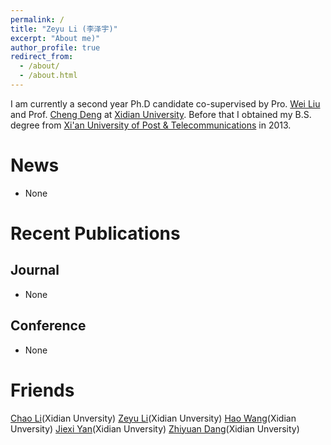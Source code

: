 ```yaml
---
permalink: /
title: "Zeyu Li (李泽宇)"
excerpt: "About me)"
author_profile: true
redirect_from: 
  - /about/
  - /about.html
---
```


I am currently a second year Ph.D candidate co-supervised by Pro. [Wei Liu](http://www.ee.columbia.edu/~wliu/) and Prof. [Cheng Deng](http://see.xidian.edu.cn/faculty/chdeng/) at [Xidian University](http://www.xidian.edu.cn/). Before that I obtained my B.S. degree from [Xi'an University of Post & Telecommunications](http://www.xiyou.edu.cn/) in 2013.


News
======
* None   



Recent Publications
======

Journal
------
* None

Conference
------
* None



 
Friends
======
[Chao Li](https://chaoli1991.github.io/)(Xidian Unversity) [Zeyu Li]()(Xidian Unversity) 
[Hao Wang](https://haowang1992.github.io/)(Xidian Unversity) 
[Jiexi Yan](https://JiexiYan.github.io)(Xidian Unversity) [Zhiyuan Dang](https://zhiyuandang.github.io/)(Xidian Unversity)
